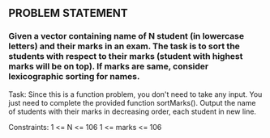 ## PROBLEM STATEMENT
### Given a vector containing name of N student (in lowercase letters) and their marks in an exam. The task is to sort the students with respect to their marks (student with highest marks will be on top). If marks are same, consider lexicographic sorting for names.


Task:
Since this is a function problem, you don't need to take any input. You just need to complete the provided function sortMarks(). Output the name of students with their marks in decreasing order, each student in new line.

Constraints:
1 <= N <= 106
1 <= marks <= 106

